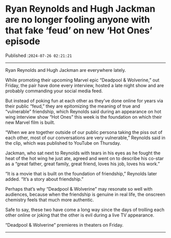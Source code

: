# Ryan Reynolds and Hugh Jackman are no longer fooling anyone with that fake ‘feud’ on new ‘Hot Ones’ episode

Published :`2024-07-26 02:21:21`

---

Ryan Reynolds and Hugh Jackman are everywhere lately.

While promoting their upcoming Marvel epic “Deadpool & Wolverine,” out Friday, the pair have done every interview, hosted a late night show and are probably commanding your social media feed.

But instead of poking fun at each other as they’ve done online for years via their public “feud,” they are epitomizing the meaning of true and “vulnerable” friendship, which Reynolds said during an appearance on hot wing interview show “Hot Ones” this week is the foundation on which their new Marvel film is built.

“When we are together outside of our public persona taking the piss out of each other, most of our conversations are very vulnerable,” Reynolds said in the clip, which was published to YouTube on Thursday.

Jackman, who sat next to Reynolds with tears in his eyes as he fought the heat of the hot wing he just ate, agreed and went on to describe his co-star as a “great father, great family, great friend, loves his job, loves his work.”

“It is a movie that is built on the foundation of friendship,” Reynolds later added. “It’s a story about friendship.”

Perhaps that’s why “Deadpool & Wolverine” may resonate so well with audiences, because when the friendship is genuine in real life, the onscreen chemistry feels that much more authentic.

Safe to say, these two have come a long way since the days of trolling each other online or joking that the other is evil during a live TV appearance.

“Deadpool & Wolverine” premieres in theaters on Friday.

---

